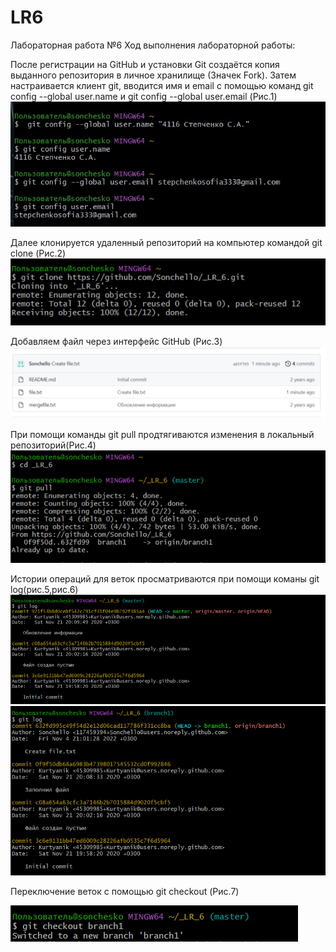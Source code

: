 # LR6
Лабораторная работа №6 Ход выполнения лабораторной работы:

После регистрации на GitHub и установки Git создаётся копия выданного репозитория в личное хранилище (Значек Fork).
Затем настраивается клиент git, вводится имя и email с помощью команд git config --global user.name и git config --global user.email (Рис.1)
![рис.1](https://github.com/Sonchello/_LR_6/blob/otchet/otchet/1.jpg)

 Далее клонируется удаленный репозиторий на компьютер командой git clone <url>(Рис.2)
  ![рис.2](https://github.com/Sonchello/_LR_6/blob/otchet/otchet/2.png)
  
  Добавляем файл через интерфейс GitHub (Рис.3)
  ![рис.3](https://github.com/Sonchello/_LR_6/blob/otchet/otchet/3.png)
  
 При помощи команды git pull продтягиваются изменения в локальный репозиторий(Рис.4)
 ![рис.3](https://github.com/Sonchello/_LR_6/blob/otchet/otchet/4.png)
 
 Истории операций для веток просматриваются при помощи команы git log(рис.5,рис.6)
 ![рис.3](https://github.com/Sonchello/_LR_6/blob/otchet/otchet/5.png)
  ![рис.3](https://github.com/Sonchello/_LR_6/blob/otchet/otchet/6.png)
 
 Переключение веток с помощью git checkout (Рис.7)
 
  ![рис.3](https://github.com/Sonchello/_LR_6/blob/otchet/otchet/10.png)
  


